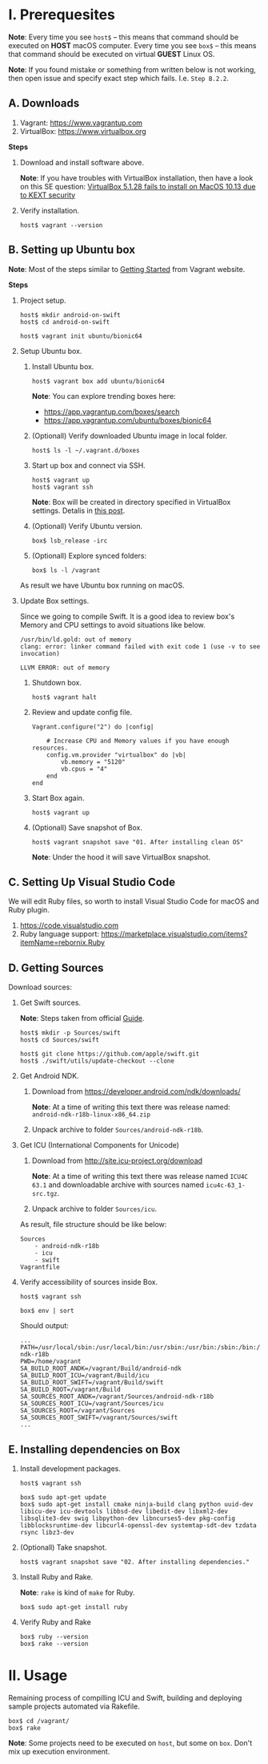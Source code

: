 I. Prerequesites
================

**Note**: Every time you see `host$` – this means that command should be executed on **HOST** macOS computer. Every time you see `box$` – this means that command should be executed on virtual **GUEST** Linux OS.

**Note**: If you found mistake or something from written below is not working, then open issue and specify exact step which fails. I.e. `Step B.2.2`.

A. Downloads
------------

1. Vagrant: https://www.vagrantup.com
2. VirtualBox: https://www.virtualbox.org

**Steps**

1. Download and install software above.

    **Note**: If you have troubles with VirtualBox installation, then have a look on this SE question: [VirtualBox 5.1.28 fails to install on MacOS 10.13 due to KEXT security](https://apple.stackexchange.com/questions/301303/virtualbox-5-1-28-fails-to-install-on-macos-10-13-due-to-kext-security)
    
2. Verify installation.


    ```
    host$ vagrant --version
    ```
    
B. Setting up Ubuntu box
------------------------

**Note**: Most of the steps similar to [Getting Started](https://www.vagrantup.com/intro/getting-started/index.html) from Vagrant website.

**Steps**

1. Project setup.

    ```
    host$ mkdir android-on-swift
    host$ cd android-on-swift
    
    host$ vagrant init ubuntu/bionic64
    ```

2. Setup Ubuntu box.

    1. Install Ubuntu box.
    
        ```
        host$ vagrant box add ubuntu/bionic64
        ```
    
        **Note**: You can explore trending boxes here:

        - https://app.vagrantup.com/boxes/search
        - https://app.vagrantup.com/ubuntu/boxes/bionic64

    2. (Optionall) Verify downloaded Ubuntu image in local folder.

        ```
        host$ ls -l ~/.vagrant.d/boxes
        ```

    3. Start up box and connect via SSH.

        ```
        host$ vagrant up
        host$ vagrant ssh
        ```

        **Note**: Box will be created in directory specified in VirtualBox settings. Detalis in [this post](http://www.thisprogrammingthing.com/2013/changing-the-directory-vagrant-stores-the-vms-in/).

    4. (Optionall) Verify Ubuntu version.

        ```
        box$ lsb_release -irc
        ```

    5. (Optionall) Explore synced folders:

        ```
        box$ ls -l /vagrant
        ```

    As result we have Ubuntu box running on macOS.  

3. Update Box settings.

    Since we going to compile Swift. It is a good idea to review box's Memory and CPU settings to avoid situations like below.

    ```
    /usr/bin/ld.gold: out of memory
    clang: error: linker command failed with exit code 1 (use -v to see invocation)
    ```

    ```
    LLVM ERROR: out of memory
    ```

    
    1. Shutdown box.

        ```
        host$ vagrant halt
        ```

    2. Review and update config file.

        ```
        Vagrant.configure("2") do |config|
            
            # Increase CPU and Memory values if you have enough resources.
            config.vm.provider "virtualbox" do |vb|
                vb.memory = "5120"
                vb.cpus = "4"
            end
        end
        ```

    3. Start Box again.

        ```
        host$ vagrant up
        ```

    4. (Optionall) Save snapshot of Box.

        ```
        host$ vagrant snapshot save "01. After installing clean OS"
        ```

        **Note**: Under the hood it will save VirtualBox snapshot.

C. Setting Up Visual Studio Code
--------------------------------

We will edit Ruby files, so worth to install Visual Studio Code for macOS and Ruby plugin.

1. https://code.visualstudio.com
2. Ruby language support: https://marketplace.visualstudio.com/items?itemName=rebornix.Ruby

D. Getting Sources
------------------

Download sources:

1. Get Swift sources.

    **Note**: Steps taken from official [Guide](https://github.com/apple/swift).

    ```
    host$ mkdir -p Sources/swift
    host$ cd Sources/swift

    host$ git clone https://github.com/apple/swift.git
    host$ ./swift/utils/update-checkout --clone
    ```


2. Get Android NDK.

    1. Download from https://developer.android.com/ndk/downloads/

        **Note**: At a time of writing this text there was release named: `android-ndk-r18b-linux-x86_64.zip`

    2. Unpack archive to folder `Sources/android-ndk-r18b`.


3. Get ICU (International Components for Unicode)

    1. Download from http://site.icu-project.org/download

        **Note**: At a time of writing this text there was release named `ICU4C 63.1` and downloadable archive with sources named `icu4c-63_1-src.tgz`.

    2. Unpack archive to folder `Sources/icu`.

    As result, file structure should be like below:

    ```
    Sources
        - android-ndk-r18b
        - icu
        - swift
    Vagrantfile
    ```


4. Verify accessibility of sources inside Box.

    ```
    host$ vagrant ssh
    
    box$ env | sort
    ```

    Should output:
    
    ```
    ...
    PATH=/usr/local/sbin:/usr/local/bin:/usr/sbin:/usr/bin:/sbin:/bin:/usr/games:/usr/local/games:/snap/bin:/vagrant/Sources/android-ndk-r18b
    PWD=/home/vagrant
    SA_BUILD_ROOT_ANDK=/vagrant/Build/android-ndk
    SA_BUILD_ROOT_ICU=/vagrant/Build/icu
    SA_BUILD_ROOT_SWIFT=/vagrant/Build/swift
    SA_BUILD_ROOT=/vagrant/Build
    SA_SOURCES_ROOT_ANDK=/vagrant/Sources/android-ndk-r18b
    SA_SOURCES_ROOT_ICU=/vagrant/Sources/icu
    SA_SOURCES_ROOT=/vagrant/Sources
    SA_SOURCES_ROOT_SWIFT=/vagrant/Sources/swift
    ...
    ```

E. Installing dependencies on Box
---------------------------------------

1. Install development packages.

    ```
    host$ vagrant ssh

    box$ sudo apt-get update
    box$ sudo apt-get install cmake ninja-build clang python uuid-dev libicu-dev icu-devtools libbsd-dev libedit-dev libxml2-dev libsqlite3-dev swig libpython-dev libncurses5-dev pkg-config libblocksruntime-dev libcurl4-openssl-dev systemtap-sdt-dev tzdata rsync libz3-dev
    ```

2. (Optionall) Take snapshot.

    ```
    host$ vagrant snapshot save "02. After installing dependencies."
    ```

3. Install Ruby and Rake.

    **Note**: `rake` is kind of `make` for Ruby.

    ```
    box$ sudo apt-get install ruby
    ```
    
4. Verify Ruby and Rake

    ```
    box$ ruby --version
    box$ rake --version
    ```

    
II. Usage
=========

Remaining process of compilling ICU and Swift, building and deploying sample projects automated via Rakefile.

```
box$ cd /vagrant/
box$ rake
```

**Note**: Some projects need to be executed on `host`, but some on `box`. Don't mix up execution environment.
